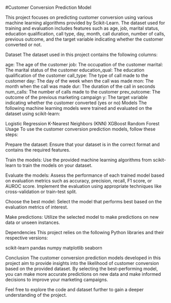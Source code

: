 #Customer Conversion Prediction Model

This project focuses on predicting customer conversion using various machine learning algorithms provided by Scikit-Learn. The dataset used for training and evaluation includes features such as age, job, marital status, education qualification, call type, day, month, call duration, number of calls, previous outcome, and the target variable indicating whether the customer converted or not.

Dataset
The dataset used in this project contains the following columns:

age: The age of the customer
job: The occupation of the customer
marital: The marital status of the customer
education_qual: The education qualification of the customer
call_type: The type of call made to the customer
day: The day of the week when the call was made
mon: The month when the call was made
dur: The duration of the call in seconds
num_calls: The number of calls made to the customer
prev_outcome: The outcome of the previous marketing campaign
y: The target variable indicating whether the customer converted (yes or no)
Models
The following machine learning models were trained and evaluated on the dataset using scikit-learn:

Logistic Regression
K-Nearest Neighbors (KNN)
XGBoost
Random Forest
Usage
To use the customer conversion prediction models, follow these steps:

Prepare the dataset: Ensure that your dataset is in the correct format and contains the required features.

Train the models: Use the provided machine learning algorithms from scikit-learn to train the models on your dataset.

Evaluate the models: Assess the performance of each trained model based on evaluation metrics such as accuracy, precision, recall, F1 score, or AUROC score. Implement the evaluation using appropriate techniques like cross-validation or train-test split.

Choose the best model: Select the model that performs best based on the evaluation metrics of interest.

Make predictions: Utilize the selected model to make predictions on new data or unseen instances.

Dependencies
This project relies on the following Python libraries and their respective versions:

scikit-learn
pandas
numpy
matplotlib
seaborn


Conclusion
The customer conversion prediction models developed in this project aim to provide insights into the likelihood of customer conversion based on the provided dataset. By selecting the best-performing model, you can make more accurate predictions on new data and make informed decisions to improve your marketing campaigns.

Feel free to explore the code and dataset further to gain a deeper understanding of the project.
